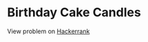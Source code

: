 # Birthday Cake Candles

View problem on [Hackerrank](https://www.hackerrank.com/challenges/birthday-cake-candles/problem)